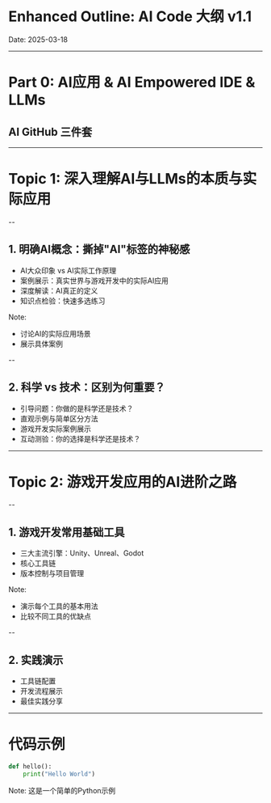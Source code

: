 # Enhanced Outline: AI Code 大纲 v1.1
Date: 2025-03-18

---

# Part 0: AI应用 & AI Empowered IDE & LLMs
## AI GitHub 三件套

---

# Topic 1: 深入理解AI与LLMs的本质与实际应用

--

## 1. 明确AI概念：撕掉"AI"标签的神秘感
- AI大众印象 vs AI实际工作原理
- 案例展示：真实世界与游戏开发中的实际AI应用
- 深度解读：AI真正的定义
- 知识点检验：快速多选练习

Note: 
- 讨论AI的实际应用场景
- 展示具体案例

--

## 2. 科学 vs 技术：区别为何重要？
- 引导问题：你做的是科学还是技术？
- 直观示例与简单区分方法
- 游戏开发实际案例展示
- 互动测验：你的选择是科学还是技术？

---

# Topic 2: 游戏开发应用的AI进阶之路

--

## 1. 游戏开发常用基础工具
- 三大主流引擎：Unity、Unreal、Godot
- 核心工具链
- 版本控制与项目管理

Note:
- 演示每个工具的基本用法
- 比较不同工具的优缺点 

--

## 2. 实践演示
- 工具链配置
- 开发流程展示
- 最佳实践分享

---

# 代码示例

```python
def hello():
    print("Hello World")
```

Note: 这是一个简单的Python示例
